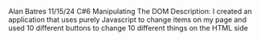 Alan Batres
11/15/24
C#6 Manipulating The DOM
Description: I created an application that uses purely Javascript to change items on my page and used 10 different buttons to change 10 different things on the HTML side
